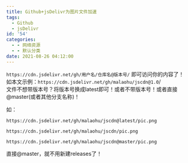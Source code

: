```yaml
---
title: Github+jsDelivr为图片文件加速
tags:
  - Github
  - jsDelivr
id: '54'
categories:
  - - 网络资源
  - - 默认分类
date: 2021-08-26 04:12:00
---
```


`https://cdn.jsdelivr.net/gh/用户名/仓库名@版本号/` 即可访问你的内容了！  
如本文示例：`https://cdn.jsdelivr.net/gh/malaohu/jscdn@1.0`/  
文件不想带版本号？将版本号换成latest即可！或者不带版本号！或者直接@master(或者其他分支名称)！

如：

```
https://cdn.jsdelivr.net/gh/malaohu/jscdn@latest/pic.png

https://cdn.jsdelivr.net/gh/malaohu/jscdn/pic.png

https://cdn.jsdelivr.net/gh/malaohu/jscdn@master/pic.png
```

直接@master，就不用新建releases了！